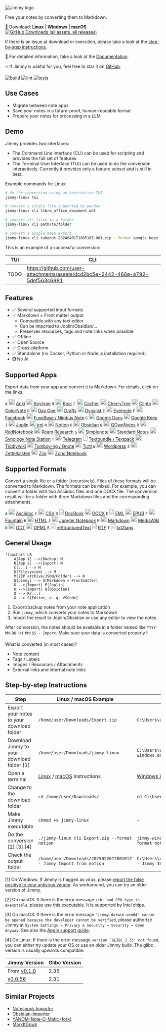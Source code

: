![Jimmy logo](./docs/images/logo2.png)

Free your notes by converting them to Markdown.

:floppy_disk: Download: [**Linux**](https://github.com/marph91/jimmy/releases/latest/download/jimmy-linux) | [**Windows**](https://github.com/marph91/jimmy/releases/latest/download/jimmy-windows.exe) | [**macOS**](https://github.com/marph91/jimmy/releases/latest/download/jimmy-darwin-arm64) [![GitHub Downloads (all assets, all releases)](https://img.shields.io/github/downloads/marph91/jimmy/total)](https://hanadigital.github.io/grev/?user=marph91&repo=jimmy)

If there is an issue at download or execution, please take a look at the [step-by-step instructions](#step-by-step-instructions).

:blue_book: For detailed information, take a look at the [Documentation](https://marph91.github.io/jimmy/).

:star: If Jimmy is useful for you, feel free to star it on [GitHub](https://github.com/marph91/jimmy).

[![build](https://github.com/marph91/jimmy/actions/workflows/build.yml/badge.svg)](https://github.com/marph91/jimmy/actions/workflows/build.yml)
[![lint](https://github.com/marph91/jimmy/actions/workflows/lint.yml/badge.svg)](https://github.com/marph91/jimmy/actions/workflows/lint.yml)
[![tests](https://github.com/marph91/jimmy/actions/workflows/tests.yml/badge.svg)](https://github.com/marph91/jimmy/actions/workflows/tests.yml)

## Use Cases

- Migrate between note apps
- Save your notes in a future-proof, human-readable format
- Prepare your notes for processing in a LLM

## Demo

Jimmy provides two interfaces:

- The Command Line Interface (CLI) can be used for scripting and provides the full set of features.
- The Terminal User Interface (TUI) can be used to do the conversion interactively. Currently it provides only a feature subset and is still in beta.

Example commands for Linux:

```bash
# do the conversion using an interactive TUI
jimmy-linux tui

# convert a single file supported by pandoc
jimmy-linux cli libre_office_document.odt

# convert all files in a folder
jimmy-linux cli path/to/folder

# convert a Google Keep export
jimmy-linux cli takeout-20240401T160516Z-001.zip --format google_keep
```

This is an example of a successful conversion:

| TUI | CLI |
| --- | --- |
| TODO | https://github.com/user-attachments/assets/dcd2bc5e-2442-468e-a792-5def563c6981 |

## Features

- ✅ Several supported input formats
- ✅ Markdown + Front matter output
    - Compatible with any text editor
    - Can be imported to Joplin/Obsidian/...
    - Preserves resources, tags and note links when possible
- ✅ Offline
- ✅ Open Source
- ✅ Cross-platform
- ✅ Standalone (no Docker, Python or Node.js installation required)
- ❎ No AI

## Supported Apps

Export data from your app and convert it to Markdown. For details, click on the links.

`A` <img alt="Anki logo" src="https://upload.wikimedia.org/wikipedia/commons/thumb/3/3d/Anki-icon.svg/240px-Anki-icon.svg.png" style="height:20px;max-width:20px;"> [Anki](https://marph91.github.io/jimmy/formats/anki/) <img alt="Anytype logo" src="https://raw.githubusercontent.com/anyproto/anytype-ts/f5bad768813c6e8b783192adfd25c7410494977c/src/img/logo/symbol.svg" style="height:20px;max-width:20px;"> [Anytype](https://marph91.github.io/jimmy/formats/anytype/)
`B` <img alt="Bear logo" src="https://bear.app/images/logo.png" style="height:20px;max-width:20px;"> [Bear](https://marph91.github.io/jimmy/formats/bear/)
`C` <img alt="Cacher logo" src="https://raw.githubusercontent.com/CacherApp/cacher-cli/e241f06867dba740131db5314ef7fe279135baf6/images/cacher-icon.png" style="height:20px;max-width:20px;"> [Cacher](https://marph91.github.io/jimmy/formats/cacher/) <img alt="CherryTree logo" src="https://raw.githubusercontent.com/giuspen/cherrytree/c822b16681b002b8882645d8d1e8f109514ddb58/icons/cherrytree.svg" style="height:20px;max-width:20px;"> [CherryTree](https://marph91.github.io/jimmy/formats/cherrytree/) <img alt="Clipto logo" src="https://avatars.githubusercontent.com/u/53916365?s=200&v=4" style="height:20px;max-width:20px;"> [Clipto](https://marph91.github.io/jimmy/formats/clipto/) <img alt="ColorNote logo" src="https://www.colornote.com/wp-content/uploads/2016/05/cropped-favicon.png" style="height:20px;max-width:20px;"> [ColorNote](https://marph91.github.io/jimmy/formats/colornote/)
`D` <img alt="Day One logo" src="https://iconape.com/wp-content/files/rb/342127/png/day-one-logo.png" style="height:20px;max-width:20px;"> [Day One](https://marph91.github.io/jimmy/formats/day_one/) <img alt="Drafts logo" src="https://getdrafts.com/assets/favicon/favicon.ico" style="height:20px;max-width:20px;"> [Drafts](https://marph91.github.io/jimmy/formats/drafts/) <img alt="Dynalist logo" src="https://images.saasworthy.com/dynalist_5288_logo_1576239391_xhkcg.jpg" style="height:20px;max-width:20px;"> [Dynalist](https://marph91.github.io/jimmy/formats/dynalist/)
`E` <img alt="Evernote logo" src="https://avatars.githubusercontent.com/u/1120885" style="height:20px;max-width:20px;"> [Evernote](https://marph91.github.io/jimmy/formats/evernote/)
`F` <img alt="Facebook logo" src="https://upload.wikimedia.org/wikipedia/commons/b/b8/2021_Facebook_icon.svg" style="height:20px;max-width:20px;"> [Facebook](https://marph91.github.io/jimmy/formats/facebook/) <img alt="FuseBase logo" src="https://wavebox.pro/store2/store/0b46bf0a-107c-4fa2-a657-3df7412e3d3d.png" style="height:20px;max-width:20px;"> [FuseBase / Nimbus Note](https://marph91.github.io/jimmy/formats/nimbus_note/)
`G` <img alt="Google Docs logo" src="https://www.gstatic.com/images/branding/product/1x/docs_2020q4_96dp.png" style="height:20px;max-width:20px;"> [Google Docs](https://marph91.github.io/jimmy/formats/google_docs/) <img alt="Google Keep logo" src="https://www.gstatic.com/images/branding/product/1x/keep_2020q4_96dp.png" style="height:20px;max-width:20px;"> [Google Keep](https://marph91.github.io/jimmy/formats/google_keep/)
`J` <img alt="Joplin logo" src="https://github.com/laurent22/joplin/blob/dev/Assets/LinuxIcons/128x128.png?raw=true" style="height:20px;max-width:20px;"> [Joplin](https://marph91.github.io/jimmy/formats/joplin/) <img alt="jrnl logo" src="https://raw.githubusercontent.com/jrnl-org/jrnl/85a98afcd91ed873c0eceba9893c3ec424f201b8/docs_theme/img/logo.svg" style="height:20px;max-width:20px;"> [jrnl](https://marph91.github.io/jimmy/formats/jrnl/)
`N` <img alt="Notion logo" src="https://upload.wikimedia.org/wikipedia/commons/4/45/Notion_app_logo.png" style="height:20px;max-width:20px;"> [Notion](https://marph91.github.io/jimmy/formats/notion/)
`O` <img alt="Obsidian logo" src="https://upload.wikimedia.org/wikipedia/commons/1/10/2023_Obsidian_logo.svg" style="height:20px;max-width:20px;"> [Obsidian](https://marph91.github.io/jimmy/formats/obsidian/)
`Q` <img alt="QOwnNotes logo" src="https://raw.githubusercontent.com/pbek/QOwnNotes/d89a597a28eeb16f57692ac121933b478f44bf07/src/images/icons/256x256/apps/QOwnNotes.png" style="height:20px;max-width:20px;"> [QOwnNotes](https://marph91.github.io/jimmy/formats/qownnotes/)
`R` <img alt="RedNotebook logo" src="https://raw.githubusercontent.com/jendrikseipp/rednotebook/b2cefe5f321b21ab7ad855059f3c0496eb0830d2/rednotebook/images/rednotebook-icon/rn-256.png" style="height:20px;max-width:20px;"> [RedNotebook](https://marph91.github.io/jimmy/formats/rednotebook/) <img alt="Roam Research logo" src="https://upload.wikimedia.org/wikipedia/commons/6/61/Astrolabe-black.png" style="height:20px;max-width:20px;"> [Roam Research](https://marph91.github.io/jimmy/formats/roam_research/)
`S` <img alt="Simplenote logo" src="https://raw.githubusercontent.com/Automattic/simplenote-electron/4a140a96545763c849b26a81a2e27ff67eaa68f0/lib/icons/app-icon/icon_256x256.png" style="height:20px;max-width:20px;"> [Simplenote](https://marph91.github.io/jimmy/formats/simplenote/) <img alt="Standard Notes logo" src="https://avatars.githubusercontent.com/u/24537496?s=100" style="height:20px;max-width:20px;"> [Standard Notes](https://marph91.github.io/jimmy/formats/standard_notes/) <img alt="Synology Note Station logo" src="https://www.synology.com/img/dsm/note_station/notestation_72.png" style="height:20px;max-width:20px;"> [Synology Note Station](https://marph91.github.io/jimmy/formats/synology_note_station/)
`T` <img alt="Telegram logo" src="https://upload.wikimedia.org/wikipedia/commons/8/82/Telegram_logo.svg" style="height:20px;max-width:20px;"> [Telegram](https://marph91.github.io/jimmy/formats/tiddlywiki/) <svg xmlns="http://www.w3.org/2000/svg" viewBox="0 0 384 512" style="height:20px;max-width:20px;" fill="gray" opacity="0.5"><!--!Font Awesome Free 6.7.2 by @fontawesome - https://fontawesome.com License - https://fontawesome.com/license/free Copyright 2025 Fonticons, Inc.--><path d="M64 464c-8.8 0-16-7.2-16-16L48 64c0-8.8 7.2-16 16-16l160 0 0 80c0 17.7 14.3 32 32 32l80 0 0 288c0 8.8-7.2 16-16 16L64 464zM64 0C28.7 0 0 28.7 0 64L0 448c0 35.3 28.7 64 64 64l256 0c35.3 0 64-28.7 64-64l0-293.5c0-17-6.7-33.3-18.7-45.3L274.7 18.7C262.7 6.7 246.5 0 229.5 0L64 0zm56 256c-13.3 0-24 10.7-24 24s10.7 24 24 24l144 0c13.3 0 24-10.7 24-24s-10.7-24-24-24l-144 0zm0 96c-13.3 0-24 10.7-24 24s10.7 24 24 24l144 0c13.3 0 24-10.7 24-24s-10.7-24-24-24l-144 0z"/></svg> [Textbundle / Textpack](https://marph91.github.io/jimmy/formats/textbundle/) <img alt="Tiddlywiki logo" src="https://talk.tiddlywiki.org/uploads/default/original/1X/5d4e8afa05b64280281f851dfc982796b5f7fcd1.svg" style="height:20px;max-width:20px;"> [Tiddlywiki](https://marph91.github.io/jimmy/formats/tiddlywiki/) <img alt="Tomboy-ng logo" src="https://dl.flathub.org/media/org/gnome/Gnote/4f2ede31f33a5f935bec4206a6035410/icons/128x128/org.gnome.Gnote.png" style="height:20px;max-width:20px;"> [Tomboy-ng / Gnote](https://marph91.github.io/jimmy/formats/tomboy_ng/) <img alt="Turtl logo" src="https://turtlapp.com/images/logo.svg" style="height:20px;max-width:20px;"> [Turtl](https://marph91.github.io/jimmy/formats/turtl/)
`W` <img alt="Wordpress logo" src="https://s.w.org/style/images/about/WordPress-logotype-wmark.png" style="height:20px;max-width:20px;"> [Wordpress](https://marph91.github.io/jimmy/formats/wordpress/)
`Z` <img alt="Zettelkasten logo" src="https://raw.githubusercontent.com/Zettelkasten-Team/Zettelkasten/refs/heads/main/src/main/resources/de/danielluedecke/zettelkasten/resources/icons/zkn3-256x256.png" style="height:20px;max-width:20px;"> [Zettelkasten](https://marph91.github.io/jimmy/formats/zettelkasten/) <img alt="Zim logo" src="https://zim-wiki.org/images/globe.png" style="height:20px;max-width:20px;"> [Zim](https://marph91.github.io/jimmy/formats/zim/) <img alt="Zoho Notebook logo" src="https://zohowebstatic.com/sites/default/files/ogimage/notebook-logo.png" style="height:20px;max-width:20px;"> [Zoho Notebook](https://marph91.github.io/jimmy/formats/zoho_notebook/)

## Supported Formats

Convert a single file or a folder (recursively). Files of these formats will be converted to Markdown. The formats can be mixed. For example, you can convert a folder with two Asciidoc files and one DOCX file. The conversion result will be a folder with three Markdown files and the corresponding attachments.

`A` <img alt="Asciidoc logo" src="https://avatars.githubusercontent.com/u/3137042?s=100&v=4" style="height:20px;max-width:20px;"> [Asciidoc](https://marph91.github.io/jimmy/formats/default/)
`C` <img alt="CSV logo" src="https://upload.wikimedia.org/wikipedia/commons/3/34/Microsoft_Office_Excel_%282019%E2%80%93present%29.svg" style="height:20px;max-width:20px;"> [CSV](https://marph91.github.io/jimmy/formats/default/)
`D` <svg xmlns="http://www.w3.org/2000/svg" viewBox="0 0 384 512" style="height:20px;max-width:20px;" fill="gray" opacity="0.5"><!--!Font Awesome Free 6.7.2 by @fontawesome - https://fontawesome.com License - https://fontawesome.com/license/free Copyright 2025 Fonticons, Inc.--><path d="M64 464c-8.8 0-16-7.2-16-16L48 64c0-8.8 7.2-16 16-16l160 0 0 80c0 17.7 14.3 32 32 32l80 0 0 288c0 8.8-7.2 16-16 16L64 464zM64 0C28.7 0 0 28.7 0 64L0 448c0 35.3 28.7 64 64 64l256 0c35.3 0 64-28.7 64-64l0-293.5c0-17-6.7-33.3-18.7-45.3L274.7 18.7C262.7 6.7 246.5 0 229.5 0L64 0zm56 256c-13.3 0-24 10.7-24 24s10.7 24 24 24l144 0c13.3 0 24-10.7 24-24s-10.7-24-24-24l-144 0zm0 96c-13.3 0-24 10.7-24 24s10.7 24 24 24l144 0c13.3 0 24-10.7 24-24s-10.7-24-24-24l-144 0z"/></svg> [DocBook](https://marph91.github.io/jimmy/formats/default/) <img alt="DOCX logo" src="https://upload.wikimedia.org/wikipedia/commons/f/fd/Microsoft_Office_Word_%282019%E2%80%93present%29.svg" style="height:20px;max-width:20px;"> [DOCX](https://marph91.github.io/jimmy/formats/default/)
`E` <svg xmlns="http://www.w3.org/2000/svg" viewBox="0 0 384 512" style="height:20px;max-width:20px;" fill="gray" opacity="0.5"><!--!Font Awesome Free 6.7.2 by @fontawesome - https://fontawesome.com License - https://fontawesome.com/license/free Copyright 2025 Fonticons, Inc.--><path d="M64 464c-8.8 0-16-7.2-16-16L48 64c0-8.8 7.2-16 16-16l160 0 0 80c0 17.7 14.3 32 32 32l80 0 0 288c0 8.8-7.2 16-16 16L64 464zM64 0C28.7 0 0 28.7 0 64L0 448c0 35.3 28.7 64 64 64l256 0c35.3 0 64-28.7 64-64l0-293.5c0-17-6.7-33.3-18.7-45.3L274.7 18.7C262.7 6.7 246.5 0 229.5 0L64 0zm56 256c-13.3 0-24 10.7-24 24s10.7 24 24 24l144 0c13.3 0 24-10.7 24-24s-10.7-24-24-24l-144 0zm0 96c-13.3 0-24 10.7-24 24s10.7 24 24 24l144 0c13.3 0 24-10.7 24-24s-10.7-24-24-24l-144 0z"/></svg> [EML](https://en.wikipedia.org/wiki/Email#Filename_extensions) <img alt="EPUB logo" src="https://upload.wikimedia.org/wikipedia/commons/9/91/Epub_logo.svg" style="height:20px;max-width:20px;"> [EPUB](https://marph91.github.io/jimmy/formats/default/)
`F` <img alt="Fountain logo" src="https://fountain.io/wp-content/uploads/2023/05/fountain-sign-164-150x150.png" style="height:20px;max-width:20px;"> [Fountain](https://marph91.github.io/jimmy/formats/default/)
`H` <img alt="HTML logo" src="https://upload.wikimedia.org/wikipedia/commons/6/61/HTML5_logo_and_wordmark.svg" style="height:20px;max-width:20px;"> [HTML](https://marph91.github.io/jimmy/formats/default/)
`J` <img alt="Jupyter Notebook logo" src="https://upload.wikimedia.org/wikipedia/commons/3/38/Jupyter_logo.svg" style="height:20px;max-width:20px;"> [Jupyter Notebook](https://marph91.github.io/jimmy/formats/default/)
`M` <img alt="Markdown logo" src="https://upload.wikimedia.org/wikipedia/commons/f/f4/Markdown-mark-4th.svg" style="height:20px;max-width:20px;"> [Markdown](https://marph91.github.io/jimmy/formats/default/) <img alt="MediaWiki logo" src="https://www.mediawiki.org/static/images/icons/mediawikiwiki.svg" style="height:20px;max-width:20px;"> [MediaWiki](https://marph91.github.io/jimmy/formats/default/)
`O` <img alt="ODT logo" src="https://upload.wikimedia.org/wikipedia/commons/0/02/LibreOffice_6.1_Writer_Icon.svg" style="height:20px;max-width:20px;"> [ODT](https://marph91.github.io/jimmy/formats/default/) <img alt="OPML logo" src="https://upload.wikimedia.org/wikipedia/commons/2/2c/Opml-icon.svg" style="height:20px;max-width:20px;"> [OPML](https://marph91.github.io/jimmy/formats/default/)
`R` <svg xmlns="http://www.w3.org/2000/svg" viewBox="0 0 384 512" style="height:20px;max-width:20px;" fill="gray" opacity="0.5"><!--!Font Awesome Free 6.7.2 by @fontawesome - https://fontawesome.com License - https://fontawesome.com/license/free Copyright 2025 Fonticons, Inc.--><path d="M64 464c-8.8 0-16-7.2-16-16L48 64c0-8.8 7.2-16 16-16l160 0 0 80c0 17.7 14.3 32 32 32l80 0 0 288c0 8.8-7.2 16-16 16L64 464zM64 0C28.7 0 0 28.7 0 64L0 448c0 35.3 28.7 64 64 64l256 0c35.3 0 64-28.7 64-64l0-293.5c0-17-6.7-33.3-18.7-45.3L274.7 18.7C262.7 6.7 246.5 0 229.5 0L64 0zm56 256c-13.3 0-24 10.7-24 24s10.7 24 24 24l144 0c13.3 0 24-10.7 24-24s-10.7-24-24-24l-144 0zm0 96c-13.3 0-24 10.7-24 24s10.7 24 24 24l144 0c13.3 0 24-10.7 24-24s-10.7-24-24-24l-144 0z"/></svg> [reStructuredText](https://marph91.github.io/jimmy/formats/default/) <svg xmlns="http://www.w3.org/2000/svg" viewBox="0 0 384 512" style="height:20px;max-width:20px;" fill="gray" opacity="0.5"><!--!Font Awesome Free 6.7.2 by @fontawesome - https://fontawesome.com License - https://fontawesome.com/license/free Copyright 2025 Fonticons, Inc.--><path d="M64 464c-8.8 0-16-7.2-16-16L48 64c0-8.8 7.2-16 16-16l160 0 0 80c0 17.7 14.3 32 32 32l80 0 0 288c0 8.8-7.2 16-16 16L64 464zM64 0C28.7 0 0 28.7 0 64L0 448c0 35.3 28.7 64 64 64l256 0c35.3 0 64-28.7 64-64l0-293.5c0-17-6.7-33.3-18.7-45.3L274.7 18.7C262.7 6.7 246.5 0 229.5 0L64 0zm56 256c-13.3 0-24 10.7-24 24s10.7 24 24 24l144 0c13.3 0 24-10.7 24-24s-10.7-24-24-24l-144 0zm0 96c-13.3 0-24 10.7-24 24s10.7 24 24 24l144 0c13.3 0 24-10.7 24-24s-10.7-24-24-24l-144 0z"/></svg> [RTF](https://marph91.github.io/jimmy/formats/default/)
`T` <svg xmlns="http://www.w3.org/2000/svg" viewBox="0 0 384 512" style="height:20px;max-width:20px;" fill="gray" opacity="0.5"><!--!Font Awesome Free 6.7.2 by @fontawesome - https://fontawesome.com License - https://fontawesome.com/license/free Copyright 2025 Fonticons, Inc.--><path d="M64 464c-8.8 0-16-7.2-16-16L48 64c0-8.8 7.2-16 16-16l160 0 0 80c0 17.7 14.3 32 32 32l80 0 0 288c0 8.8-7.2 16-16 16L64 464zM64 0C28.7 0 0 28.7 0 64L0 448c0 35.3 28.7 64 64 64l256 0c35.3 0 64-28.7 64-64l0-293.5c0-17-6.7-33.3-18.7-45.3L274.7 18.7C262.7 6.7 246.5 0 229.5 0L64 0zm56 256c-13.3 0-24 10.7-24 24s10.7 24 24 24l144 0c13.3 0 24-10.7 24-24s-10.7-24-24-24l-144 0zm0 96c-13.3 0-24 10.7-24 24s10.7 24 24 24l144 0c13.3 0 24-10.7 24-24s-10.7-24-24-24l-144 0z"/></svg> [txt2tags](https://marph91.github.io/jimmy/formats/default/)

## General Usage

```mermaid
flowchart LR
    A[App 1] -->|Backup| M
    B[App 2] -->|Export| M
    C[...] --> M
    D[Filesystem] --> M
    M(ZIP archive/JSON/Folder) --> N
    N{Jimmy} --> O(Markdown + Frontmatter)
    O -->|Import| P[Joplin]
    O -->|Import| Q[Obsidian]
    O --> R[...]
    O --> S[Editor, e. g. VSCode]
```

1. Export/backup notes from your note application
2. Run `jimmy`, which converts your notes to Markdown
3. Import the result to Joplin/Obsidian or use any editor to view the notes

After conversion, the notes should be available in a folder named like `YYYY-MM-DD HH:MM:SS - Import`. Make sure your data is converted properly :exclamation:

What is converted (in most cases)?

- Note content
- Tags / Labels
- Images / Resources / Attachments
- External links and internal note links

## Step-by-step Instructions

| Step | Linux / macOS Example | Windows Example |
| --- | --- | --- |
| Export your notes to your download folder | `/home/user/Downloads/Export.zip` | `C:\Users\user\Downloads\Export.zip` |
| Download Jimmy to your download folder [1] | `/home/user/Downloads/jimmy-linux` | `C:\Users\user\Downloads\jimmy-windows.exe` |
| Open a terminal | [Linux](https://www.wikihow.com/Open-a-Terminal-Window-in-Ubuntu) / [macOS](https://www.wikihow.com/Open-a-Terminal-Window-in-Mac) instructions | [Windows instructions](https://www.wikihow.com/Open-Terminal-in-Windows) |
| Change to the download folder | `cd /home/user/Downloads/` | `cd C:\Users\user\Downloads\` |
| Make Jimmy executable | `chmod +x jimmy-linux` | \-  |
| Do the conversion [2] [3] [4] | `./jimmy-linux cli Export.zip --format notion` | `jimmy-windows.exe cli Export.zip --format notion` |
| Check the output folder | `/home/user/Downloads/20250226T200101Z - Jimmy Import from notion` | `C:\Users\user\Downloads\20250226T200101Z - Jimmy Import from notion` |

[1] On Windows: If Jimmy is flagged as virus, please [report the false positive to your antivirus vendor](https://github.com/pyinstaller/pyinstaller/blob/c7f12ccfaa2e116c3b7cfb58dadfc1e6b8c6882d/.github/ISSUE_TEMPLATE/antivirus.md#reporting-false-positives-to-av-vendors). As workaround, you can try an older version of Jimmy.

[2] On macOS: If there is the error message `zsh: bad CPU type in executable`, please use [this executable](https://github.com/marph91/jimmy/releases/latest/download/jimmy-darwin-x86_64). It is supported by Intel chips.

[3] On macOS: If there is the error message `"jimmy-darwin-arm64" cannot be opened because the developer cannot be verified`, please authorize Jimmy at `System Settings → Privacy & Security → Security → Open Anyway`. See also the [Apple support guide](https://support.apple.com/en-gb/guide/mac-help/mchlc5fb7f9c/mac).

[4] On Linux: If there is the error message ``version `GLIBC_2.35' not found``, you can either try update your OS or use an older Jimmy build. The glibc version is usually upwards compatible:

| Jimmy Version | Glibc Version |
| --- | --- |
| From [v0.1.0](https://github.com/marph91/jimmy/releases/tag/v0.1.0) | 2.35 |
| [v0.0.56](https://github.com/marph91/jimmy/releases/tag/v0.0.56) | 2.31 |

## Similar Projects

- [Notesnook Importer](https://github.com/streetwriters/notesnook-importer)
- [Obsidian-Importer](https://github.com/obsidianmd/obsidian-importer)
- [YANOM-Note-O-Matic (fork)](https://github.com/stereohorse/YANOM-Note-O-Matic)
- [MarkItDown](https://github.com/microsoft/markitdown)
